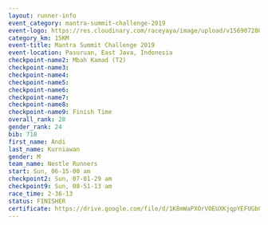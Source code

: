 ```yaml
---
layout: runner-info 
event_category: mantra-summit-challenge-2019 
event-logo: https://res.cloudinary.com/raceyaya/image/upload/v1569072809/logo/mantra-image_segrbx.jpg
category_km: 15KM 
event-title: Mantra Summit Challenge 2019 
event-location: Pasuruan, East Java, Indonesia 
checkpoint-name2: Mbah Kamad (T2) 
checkpoint-name3: 
checkpoint-name4: 
checkpoint-name5: 
checkpoint-name6: 
checkpoint-name7: 
checkpoint-name8: 
checkpoint-name9: Finish Time
overall_rank: 28
gender_rank: 24
bib: 718
first_name: Andi
last_name: Kurniawan
gender: M
team_name: Nestle Runners
start: Sun, 06-15-00 am
checkpoint2: Sun, 07-01-29 am
checkpoint9: Sun, 08-51-13 am
race_time: 2-36-13
status: FINISHER
certificate: https://drive.google.com/file/d/1K8mWaPXOrVOEUXKjqpYEFUGb05eJolxl/view?usp=sharing
---
```

